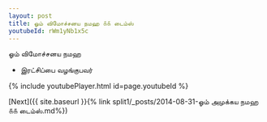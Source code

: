 ```yaml
---
layout: post
title: ஓம் விமோச்சனய நமஹ ௧௧ டைம்ஸ்
youtubeId: rWm1yNb1x5c
---
```

 
 
 ஓம் விமோச்சனய நமஹ  
 
 -  இரட்சிப்பை வழங்குபவர் 
 
  
 
  
 
 
 
 
 
 


{% include youtubePlayer.html id=page.youtubeId %}
 
[Next]({{ site.baseurl }}{% link  split1/_posts/2014-08-31-ஓம் அமுக்கய நமஹ ௧௧ டைம்ஸ்.md%})
 
